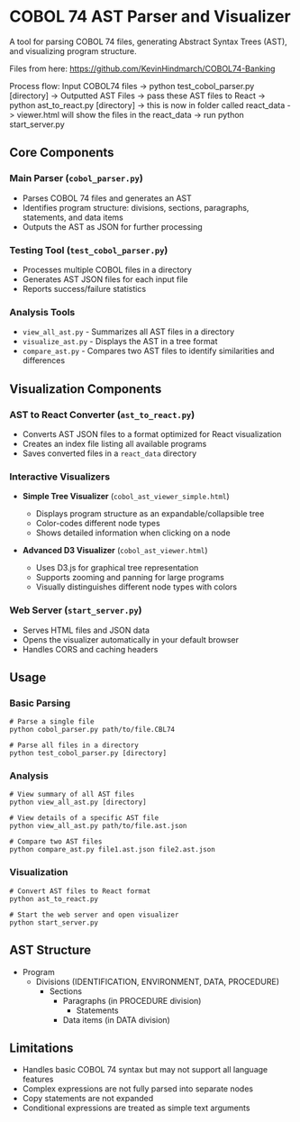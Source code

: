 # COBOL 74 AST Parser and Visualizer

A tool for parsing COBOL 74 files, generating Abstract Syntax Trees (AST), and visualizing program structure.

Files from here: https://github.com/KevinHindmarch/COBOL74-Banking

Process flow: Input COBOL74 files -> python test_cobol_parser.py [directory] -> Outputted AST Files -> pass these AST files to React -> python ast_to_react.py [directory] -> this is now in folder called react_data -> viewer.html will show the files in the react_data -> run python start_server.py

## Core Components

### Main Parser (`cobol_parser.py`)
- Parses COBOL 74 files and generates an AST
- Identifies program structure: divisions, sections, paragraphs, statements, and data items
- Outputs the AST as JSON for further processing

### Testing Tool (`test_cobol_parser.py`)
- Processes multiple COBOL files in a directory
- Generates AST JSON files for each input file
- Reports success/failure statistics

### Analysis Tools
- `view_all_ast.py` - Summarizes all AST files in a directory
- `visualize_ast.py` - Displays the AST in a tree format
- `compare_ast.py` - Compares two AST files to identify similarities and differences

## Visualization Components

### AST to React Converter (`ast_to_react.py`)
- Converts AST JSON files to a format optimized for React visualization
- Creates an index file listing all available programs
- Saves converted files in a `react_data` directory

### Interactive Visualizers
- **Simple Tree Visualizer** (`cobol_ast_viewer_simple.html`)
  - Displays program structure as an expandable/collapsible tree
  - Color-codes different node types
  - Shows detailed information when clicking on a node

- **Advanced D3 Visualizer** (`cobol_ast_viewer.html`)
  - Uses D3.js for graphical tree representation
  - Supports zooming and panning for large programs
  - Visually distinguishes different node types with colors

### Web Server (`start_server.py`)
- Serves HTML files and JSON data
- Opens the visualizer automatically in your default browser
- Handles CORS and caching headers

## Usage

### Basic Parsing
```
# Parse a single file
python cobol_parser.py path/to/file.CBL74

# Parse all files in a directory
python test_cobol_parser.py [directory]
```

### Analysis
```
# View summary of all AST files
python view_all_ast.py [directory]

# View details of a specific AST file
python view_all_ast.py path/to/file.ast.json

# Compare two AST files
python compare_ast.py file1.ast.json file2.ast.json
```

### Visualization
```
# Convert AST files to React format
python ast_to_react.py

# Start the web server and open visualizer
python start_server.py
```

## AST Structure
- Program
  - Divisions (IDENTIFICATION, ENVIRONMENT, DATA, PROCEDURE)
    - Sections
      - Paragraphs (in PROCEDURE division)
        - Statements
      - Data items (in DATA division)

## Limitations
- Handles basic COBOL 74 syntax but may not support all language features
- Complex expressions are not fully parsed into separate nodes
- Copy statements are not expanded
- Conditional expressions are treated as simple text arguments
